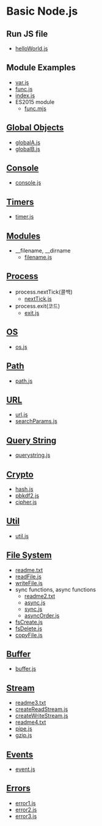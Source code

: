# Basic Node.js

## Run JS file
- [helloWorld.js](./3.2/helloWorld.js)

## Module Examples
- [var.js](./3.3/var.js)
- [func.js](./3.3/func.js)
- [index.js](./3.3/index.js)
- ES2015 module
  - [func.mjs](./3.3/func.mjs)

## [Global Objects](https://nodejs.org/api/globals.html)
  - [globalA.js](./3.4/globalA.js)
  - [globalB.js](./3.4/globalB.js)

## [Console](https://nodejs.org/api/console.html)
  - [console.js](./3.4/console.js)

## [Timers](https://nodejs.org/api/timers.html)
  - [timer.js](./3.4/timer.js)

## [Modules](https://nodejs.org/api/modules.html)
- __filename, __dirname
  - [filename.js](./3.4/filename.js)

## [Process](https://nodejs.org/api/process.html)
- process.nextTick(콜백)
  - [nextTick.js](./3.4/nextTick.js)
- process.exit(코드)
  - [exit.js](./3.4/exit.js)

## [OS](https://nodejs.org/api/os.html)
- [os.js](./3.5/os.js)

## [Path](https://nodejs.org/api/path.html)
- [path.js](./3.5/path.js)

## [URL](https://nodejs.org/api/url.html)
- [url.js](./3.5/url.js)
- [searchParams.js](./3.5/searchParams.js)

## [Query String](https://nodejs.org/api/querystring.html)
- [querystring.js](./3.5/querystring.js)

## [Crypto](https://nodejs.org/api/crypto.html)
- [hash.js](./3.5/hash.js)
- [pbkdf2.js](./3.5/pbkdf2.js)
- [cipher.js](./3.5/cipher.js)

## [Util](https://nodejs.org/api/util.html)
- [util.js](./3.5/util.js)

## [File System](https://nodejs.org/api/fs.html)
- [readme.txt](./3.6/readme.txt)
- [readFile.js](./3.6/readFile.js)
- [writeFile.js](./3.6/writeFile.js)
- sync functions, async functions
  - [readme2.txt](./3.6/readme2.txt)
  - [async.js](./3.6/async.js)
  - [sync.js](./3.6/sync.js)
  - [asyncOrder.js](./3.6/asyncOrder.js)
- [fsCreate.js](./3.6/fsCreate.js)
- [fsDelete.js](./3.6/fsDelete.js)
- [copyFile.js](./3.6/copyFile.js)

## [Buffer](https://nodejs.org/api/buffer.html)
- [buffer.js](./3.6/buffer.js)

## [Stream](https://nodejs.org/api/stream.html)
- [readme3.txt](./3.6/readme3.txt)
- [createReadStream.js](./3.6/createReadStream.js)
- [createWriteStream.js](./3.6/createWriteStream.js)
- [readme4.txt](./3.6/readme4.txt)
- [pipe.js](./3.6/pipe.js)
- [gzip.js](./3.6/gzip.js)

## [Events](https://nodejs.org/api/events.html)
- [event.js](./3.7/event.js)

## [Errors](https://nodejs.org/api/errors.html)
- [error1.js](./3.8/error1.js)
- [error2.js](./3.8/error2.js)
- [error3.js](./3.8/error3.js)